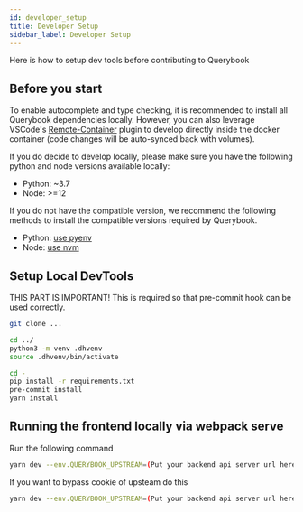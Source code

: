 ```yaml
---
id: developer_setup
title: Developer Setup
sidebar_label: Developer Setup
---
```


Here is how to setup dev tools before contributing to Querybook

## Before you start

To enable autocomplete and type checking, it is recommended to install all Querybook dependencies locally. However, you can also leverage VSCode's [Remote-Container](https://code.visualstudio.com/docs/remote/containers) plugin to develop directly inside the docker container (code changes will be auto-synced back with volumes).

If you do decide to develop locally, please make sure you have the following python and node versions available locally:

-   Python: ~3.7
-   Node: >=12

If you do not have the compatible version, we recommend the following methods to install the compatible versions required by Querybook.

-   Python: [use pyenv](https://github.com/pyenv/pyenv)
-   Node: [use nvm](https://github.com/nvm-sh/nvm)

## Setup Local DevTools

THIS PART IS IMPORTANT! This is required so that pre-commit hook can be used correctly.

```sh
git clone ...

cd ../
python3 -m venv .dhvenv
source .dhvenv/bin/activate

cd -
pip install -r requirements.txt
pre-commit install
yarn install
```

## Running the frontend locally via webpack serve

Run the following command

```sh
yarn dev --env.QUERYBOOK_UPSTREAM=(Put your backend api server url here)
```

If you want to bypass cookie of upsteam do this

```sh
yarn dev --env.QUERYBOOK_UPSTREAM=(Put your backend api server url here) --env.QUERYBOOK_COOKIE=(Put backend api cookie here)
```
